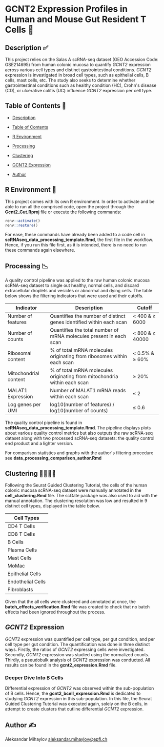 # GCNT2 Expression Profiles in Human and Mouse Gut Resident T Cells 🧬

## Description ✅ <a name="description"></a> 

This project relies on the Salas A scRNA-seq dataset (GEO Accession Code: GSE214695) from human colonic mucosa
to quantify _GCNT2_ expression across various cell types and distinct gastrointestinal conditions. 
_GCNT2_ expression is investigated in broad cell types, such as epithelial cells, B cells, mast cells, etc.
The study also seeks to determine whether gastrointestinal conditions such as healthy condition (HC), 
Crohn's disease (CD), or ulcerative colitis (UC) influence _GCNT2_ expression per cell type. 

## Table of Contents 📝 <a name="tof"></a>

-   [Description](#description)

-   [Table of Contents](#tof)

-   [R Environment](#renv)

-   [Processing](#processing)

-   [Clustering](#clustering)

-   [GCNT2 Expression](#gcnt2_expression)

-   [Author](#author)

## R Environment 🌲 <a name="renv"></a>

This project comes with its own R environment. In order to activate and be able to run all the comprised code, 
open the project through the **Gcnt2_Gut.Rproj** file or execute the following commands: 

```R
renv::activate()
renv::restore()
```
For ease, these commands have already been added to a code cell in **scRNAseq_data_processing_template.Rmd**, the
first file in the workflow. Hence, if you run this file first, as it is intended, there is no need to run these 
commands again elsewhere.

## Processing 📉 <a name="processing"></a>

A quality control pipeline was applied to the raw human colonic mucosa scRNA-seq dataset to single out healthy, 
normal cells, and discard extracellular droplets and vesicles or abnormal and dying cells. The table below shows 
the filtering indicators that were used and their cutoffs.

| Indicator | Description | Cutoff |
|-----------|-------------|--------|
| Number of features | Quantifies the number of distinct genes identified within each scan | < 400 & ≥ 6000 |
| Number of counts | Quantifies the total number of mRNA molecules present in each scan | < 800 & ≥ 40000 |
| Ribosomal content | % of total mRNA molecules originating from ribosomes within each scan | < 0.5% & ≥ 60% |
| Mitochondrial content | % of total mRNA molecules originating from mitochondria within each scan | ≥ 20% |
| MALAT1 Expression | Number of MALAT1 mRNA reads within each scan | ≤ 2 |
| Log genes per UMI | log10(number of features) / log10(number of counts) | ≤ 0.6 |

The quality control pipeline is found in **scRNAseq_data_processing_template.Rmd**. The pipeline displays plots 
about various quality control metrics but also outputs the raw scRNA-seq dataset along with two processed scRNA-seq
datasets: the quality control end product and a lighter version.

For comparison statistics and graphs with the author's filtering procedure see **data_processing_comparison_author.Rmd** 

## Clustering 🧑‍🧑‍🧒‍🧒 <a name="clustering"></a>

Following the Seurat Guided Clustering Tutorial, the cells of the human colonic mucosa scRNA-seq dataset were 
manually annotated in the **cell_clustering.Rmd** file. The scGate package was also used to aid with the manual 
annotation. The clustering resolution was low and resulted in 9 distinct cell types, displayed in the table below.

| Cell Types | 
|------------|
| CD4 T Cells |
| CD8 T Cells |
| B Cells |
| Plasma Cells |
| Mast Cells |
| MoMac |
| Epithelial Cells |
| Endothelial Cells |
| Fibroblasts |

Given that the all cells were clustered and annotated at once, the **batch_effects_verification.Rmd** file was
created to check that no batch effects had been ignored throughout the process.

## _GCNT2_ Expression <a name="gcnt2_expression"></a>

_GCNT2_ expression was quantified per cell type, per gut condition, and per cell type per gut condition.
The quantification was done in three distinct ways. Firstly, the ratios of _GCNT2_ expressing cells were investigated.
Secondly, _GCNT2_ expression was studied using the normalized counts. Thirdly, a pseudobulk analysis of _GCNT2_
expression was conducted. All results can be found in the **gcnt2_expression.Rmd** file.

### Deeper Dive Into B Cells

Differential expression of _GCNT2_ was observed within the sub-population of B cells. Hence, the 
**gcnt2_bcell_expression.Rmd** is dedicated to studying _GCNT2_ expression in this sub-population. In this file, 
the Seurat Guided Clustering Tutorial was executed again, solely on the B cells, in attempt to create clusters
that outline differential _GCNT2_ expression.

## Author ✍️ <a name="author"></a>

Aleksandar Mihaylov <aleksandar.mihaylov@epfl.ch>













